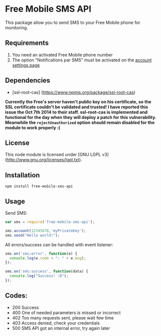 Free Mobile SMS API
============
This package allow you to send SMS to your Free Mobile phone for monitoring.

## Requirements

1. You need an activated Free Mobile phone number
2. The option "Notifications par SMS" must be activated on the [account settings page](https://mobile.free.fr/moncompte/index.php?page=options)

## Dependencies
- [ssl-root-cas] (https://www.npmjs.org/package/ssl-root-cas)

**Currently the Free's server haven't public key on his certificate, so the SSL certificate couldn't be validated and trusted! I have reported this issue the Oct 7th 2014 to their staff. ssl-root-cas is implemented and functional for the day when they will deploy a patch for this vulnerability. Meanwhile the `rejectUnauthorized` option should remain disabled for the module to work properly :(**

## License
This node module is licensed under [GNU LGPL v3] (http://www.gnu.org/licenses/lgpl.txt).


## Installation
```
npm install free-mobile-sms-api
```

## Usage

Send SMS:
```javascript
var sms = require('free-mobile-sms-api');

sms.account(12345678,'myPrivateKey');
sms.send("Hello world!");
```

All errors/success can be handled with event listener:
```javascript
sms.on('sms:error', function(e) {
  console.log(e.code + ": " + e.msg);
});

sms.on('sms:success', function(data) {
  console.log("Success! :D");
});
```

## Codes:
- 200 Success
- 400 One of needed parameters is missed or incorrect
- 402 Too many requests sent, please wait few time
- 403 Access denied, check your credentials
- 500 SMS API got an internal error, try again later